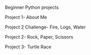 Beginner Python projects

Project 1- About Me 

Project 2 Challenge- Fire, Logs, Water 

Project 2- Rock, Paper, Scissors 

Project 3- Turtle Race 

